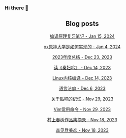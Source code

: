 ### Hi there 👋

<!--
**EuDs63/EuDs63** is a ✨ _special_ ✨ repository because its `README.md` (this file) appears on your GitHub profile.

Here are some ideas to get you started:

- 🔭 I’m currently working on ...
- 🌱 I’m currently learning ...
- 👯 I’m looking to collaborate on ...
- 🤔 I’m looking for help with ...
- 💬 Ask me about ...
- 📫 How to reach me: ...
- 😄 Pronouns: ...
- ⚡ Fun fact: ...
-->

<h2 align="center">Blog posts</h2>
<!-- BLOG-POST-LIST:START --><p align="center"><a href= https://ds63.eu.org/2024/learn-compile-principle/ > 编译原理复习笔记 - Jan 15, 2024 </a></p><p align="center"><a href= https://ds63.eu.org/2024/how-to-implement-xx-genshin-university/ > xx原神大学是如何实现的 - Jan 4, 2024 </a></p><p align="center"><a href= https://ds63.eu.org/2023/annual-summary-of-2023/ > 2023年度总结 - Dec 23, 2023 </a></p><p align="center"><a href= https://ds63.eu.org/2023/qin-fu-yin/ > 读《秦妇吟》 - Dec 14, 2023 </a></p><p align="center"><a href= https://ds63.eu.org/2023/compile-the-linux-kernel/ > Linux内核编译 - Dec 14, 2023 </a></p><p align="center"><a href= https://ds63.eu.org/2023/blacklist-of-words/ > 语言洁癖 - Dec 6, 2023 </a></p><p align="center"><a href= https://ds63.eu.org/2023/tieba-memory/ > 关于贴吧的记忆 - Nov 29, 2023 </a></p><p align="center"><a href= https://ds63.eu.org/2023/vim%E5%B8%B8%E7%94%A8%E5%91%BD%E4%BB%A4/ > Vim常用命令 - Nov 29, 2023 </a></p><p align="center"><a href= https://ds63.eu.org/2023/%E6%9D%91%E4%B8%8A%E6%98%A5%E6%A0%91%E4%BD%9C%E5%93%81%E9%9B%86%E6%91%98%E5%BD%95/ > 村上春树作品集摘录 - Nov 18, 2023 </a></p><p align="center"><a href= https://ds63.eu.org/2023/%E6%A3%AE%E8%A7%81%E7%99%BB%E7%BE%8E%E5%BD%A6/ > 森见登美彦 - Nov 18, 2023 </a></p><!-- BLOG-POST-LIST:END -->
